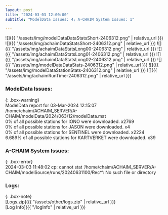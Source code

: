 ```yaml
---
layout: post
title: "2024-03-03 12:00:00"
subtitle: "ModelData Issues: 4; A-CHAIM System Issues: 1"

---
```


![]({{ "/assets/img/modelDataDataStatsShort-2406312.png" | relative_url }})
![]({{ "/assets/img/achaimDataStatsShort-2406312.png" | relative_url }})
![]({{ "/assets/img/achaimDataStatsLong00-2406312.png" | relative_url }})
![]({{ "/assets/img/achaimDataStatsLong01-2406312.png" | relative_url }})
![]({{ "/assets/img/achaimDataStatsLong02-2406312.png" | relative_url }})
![]({{ "/assets/img/modelDataDataStats-2406312.png" | relative_url }})
![]({{ "/assets/img/modelDataStationStats-2406312.png" | relative_url }})
![]({{ "/assets/img/achaimRunTime-2406312.png" | relative_url }})


### ModelData Issues:  
  
{: .box-warning}  
 ModelData report for 03-Mar-2024 12:15:07   
 /home/chaim/ACHAIM_SERVER/A-CHAIM/modelData/2024/063/12/modelData.mat   
 0% of all possible stations for IONO were downloaded. x2769   
 0% of all possible stations for JASON were downloaded. x4   
 0% of all possible stations for SENTINEL were downloaded. x2224   
 6.689% of all possible stations for KARTVERKET were downloaded. x39   
  
### A-CHAIM System Issues:  
  
{: .box-error}  
2024-03-03 11:48:02 cp: cannot stat ‘/home/chaim/ACHAIM_SERVER/A-CHAIM/modelSource/runs/20240631100/Rec*’: No such file or directory  

### Logs:  
  
{: .box-note}  
[Logs.zip]({{ "/assets/other/logs.zip" | relative_url }})  
[Log Info]({{ "/logInfo" | relative_url }})  

